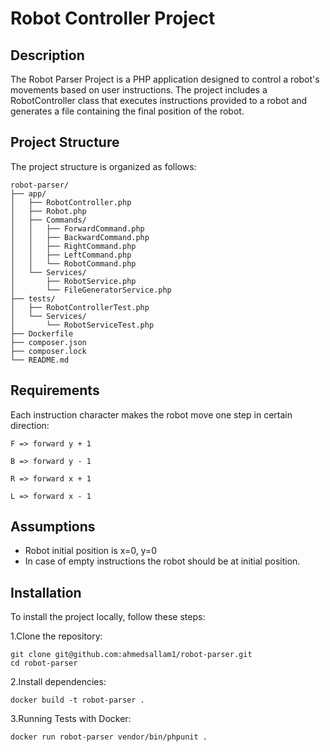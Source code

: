 # Robot Controller Project

## Description
The Robot Parser Project is a PHP application designed to control a robot's movements based on user instructions. The project includes a RobotController class that executes instructions provided to a robot and generates a file containing the final position of the robot.

## Project Structure
The project structure is organized as follows:

```
robot-parser/
├── app/
│   ├── RobotController.php
│   ├── Robot.php
│   ├── Commands/
│   │   ├── ForwardCommand.php
│   │   ├── BackwardCommand.php
│   │   ├── RightCommand.php
│   │   ├── LeftCommand.php
│   │   └── RobotCommand.php
│   └── Services/
│       ├── RobotService.php
│       └── FileGeneratorService.php
├── tests/
│   ├── RobotControllerTest.php
│   └── Services/
│       └── RobotServiceTest.php
├── Dockerfile
├── composer.json
├── composer.lock
└── README.md
```

## Requirements
Each instruction character makes the robot move one step in certain direction:
```
F => forward y + 1 

B => forward y - 1 

R => forward x + 1 

L => forward x - 1 
```

## Assumptions
- Robot initial position is x=0, y=0
- In case of empty instructions the robot should be at initial position.

## Installation
To install the project locally, follow these steps:

1.Clone the repository:

```
git clone git@github.com:ahmedsallam1/robot-parser.git
cd robot-parser
```
2.Install dependencies:
```
docker build -t robot-parser .
```
3.Running Tests with Docker:
```
docker run robot-parser vendor/bin/phpunit .
```